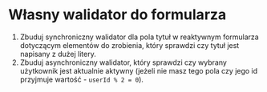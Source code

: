 # Własny walidator do formularza 

1. Zbuduj synchroniczny walidator dla pola tytuł w reaktywnym formularza dotyczącym elementów do zrobienia, który sprawdzi czy tytuł jest napisany z dużej litery.
2. Zbuduj asynchroniczny walidator, który sprawdzi czy wybrany użytkownik jest aktualnie aktywny (jeżeli nie masz tego pola czy jego id przyjmuje wartość - `userId % 2 = 0`).
